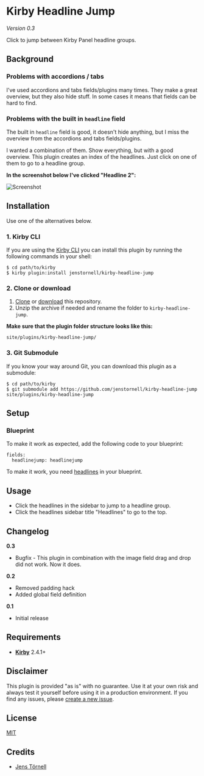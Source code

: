 # Kirby Headline Jump

*Version 0.3*

Click to jump between Kirby Panel headline groups.

## Background

### Problems with accordions / tabs

I've used accordions and tabs fields/plugins many times. They make a great overview, but they also hide stuff. In some cases it means that fields can be hard to find.

### Problems with the built in `headline` field

The built in `headline` field is good, it doesn't hide anything, but I miss the overview from the accordions and tabs fields/plugins.

I wanted a combination of them. Show everything, but with a good overview. This plugin creates an index of the headlines. Just click on one of them to go to a headline group.

**In the screenshot below I've clicked "Headline 2":**

![Screenshot](docs/screenshot.png)

## Installation

Use one of the alternatives below.

### 1. Kirby CLI

If you are using the [Kirby CLI](https://github.com/getkirby/cli) you can install this plugin by running the following commands in your shell:

```
$ cd path/to/kirby
$ kirby plugin:install jenstornell/kirby-headline-jump
```

### 2. Clone or download

1. [Clone](https://github.com/jenstornell/kirby-headline-jump.git) or [download](https://github.com/jenstornell/kirby-headline-jump/archive/master.zip)  this repository.
2. Unzip the archive if needed and rename the folder to `kirby-headline-jump`.

**Make sure that the plugin folder structure looks like this:**

```
site/plugins/kirby-headline-jump/
```

### 3. Git Submodule

If you know your way around Git, you can download this plugin as a submodule:

```
$ cd path/to/kirby
$ git submodule add https://github.com/jenstornell/kirby-headline-jump site/plugins/kirby-headline-jump
```

## Setup

### Blueprint

To make it work as expected, add the following code to your blueprint:

```
fields:
  headlinejump: headlinejump
```

To make it work, you need [headlines](https://getkirby.com/docs/cheatsheet/panel-fields/headline) in your blueprint.

## Usage

- Click the headlines in the sidebar to jump to a headline group.
- Click the headlines sidebar title "Headlines" to go to the top. 

## Changelog

**0.3**

- Bugfix - This plugin in combination with the image field drag and drop did not work. Now it does.

**0.2**

- Removed padding hack
- Added global field definition

**0.1**

- Initial release

## Requirements

- [**Kirby**](https://getkirby.com/) 2.4.1+

## Disclaimer

This plugin is provided "as is" with no guarantee. Use it at your own risk and always test it yourself before using it in a production environment. If you find any issues, please [create a new issue](https://github.com/jenstornell/kirby-headline-jump/issues/new).

## License

[MIT](https://opensource.org/licenses/MIT)

## Credits

- [Jens Törnell](https://github.com/jenstornell)